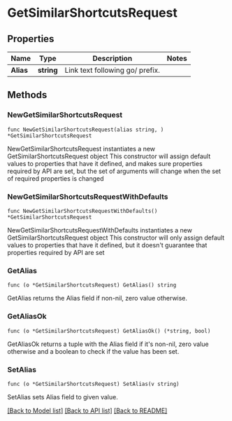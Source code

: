 # GetSimilarShortcutsRequest

## Properties

Name | Type | Description | Notes
------------ | ------------- | ------------- | -------------
**Alias** | **string** | Link text following go/ prefix. | 

## Methods

### NewGetSimilarShortcutsRequest

`func NewGetSimilarShortcutsRequest(alias string, ) *GetSimilarShortcutsRequest`

NewGetSimilarShortcutsRequest instantiates a new GetSimilarShortcutsRequest object
This constructor will assign default values to properties that have it defined,
and makes sure properties required by API are set, but the set of arguments
will change when the set of required properties is changed

### NewGetSimilarShortcutsRequestWithDefaults

`func NewGetSimilarShortcutsRequestWithDefaults() *GetSimilarShortcutsRequest`

NewGetSimilarShortcutsRequestWithDefaults instantiates a new GetSimilarShortcutsRequest object
This constructor will only assign default values to properties that have it defined,
but it doesn't guarantee that properties required by API are set

### GetAlias

`func (o *GetSimilarShortcutsRequest) GetAlias() string`

GetAlias returns the Alias field if non-nil, zero value otherwise.

### GetAliasOk

`func (o *GetSimilarShortcutsRequest) GetAliasOk() (*string, bool)`

GetAliasOk returns a tuple with the Alias field if it's non-nil, zero value otherwise
and a boolean to check if the value has been set.

### SetAlias

`func (o *GetSimilarShortcutsRequest) SetAlias(v string)`

SetAlias sets Alias field to given value.



[[Back to Model list]](../README.md#documentation-for-models) [[Back to API list]](../README.md#documentation-for-api-endpoints) [[Back to README]](../README.md)


